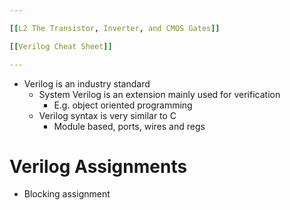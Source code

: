 ```yaml
--- 

[[L2 The Transistor, Inverter, and CMOS Gates]]

[[Verilog Cheat Sheet]]

---
```


+ Verilog is an industry standard
	+ System Verilog is an extension mainly used for verification
		+ E.g. object oriented programming
	+ Verilog syntax is very similar to C
		+ Module based, ports, wires and regs

# Verilog Assignments

+ Blocking assignment